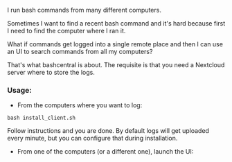 I run bash commands from many different computers. 

Sometimes I want to find a recent bash command and it's hard because first I need to find the computer where I ran it.

What if commands get logged into a single remote place and then I can use an UI to search commands from all my computers?

That's what bashcentral is about. The requisite is that you need a Nextcloud server where to store the logs.

### Usage:

- From the computers where you want to log:

```
bash install_client.sh
```

Follow instructions and you are done. By default logs will get uploaded every minute, but you can configure that during installation.

- From one of the computers (or a different one), launch the UI:
